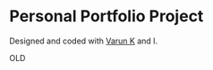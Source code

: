 # Personal Portfolio Project

Designed and coded with [Varun K](https://www.linkedin.com/in/varun-ram/) and I.

OLD
